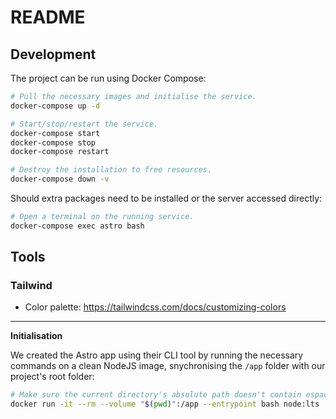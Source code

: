 # README

## Development

The project can be run using Docker Compose:

```bash
# Pull the necessary images and initialise the service.
docker-compose up -d

# Start/stop/restart the service.
docker-compose start
docker-compose stop
docker-compose restart

# Destroy the installation to free resources.
docker-compose down -v
```

Should extra packages need to be installed or the server accessed directly:

```bash
# Open a terminal on the running service.
docker-compose exec astro bash
```

## Tools

### Tailwind

- Color palette: https://tailwindcss.com/docs/customizing-colors

---

**Initialisation**

We created the Astro app using their CLI tool by running the necessary commands on a clean NodeJS image, snychronising the `/app` folder with our project's root folder:

```bash
# Make sure the current directory's absolute path doesn't contain espaces or other special characters.
docker run -it --rm --volume "$(pwd)":/app --entrypoint bash node:lts
```
